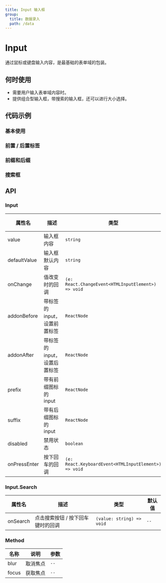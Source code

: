 ```yaml
---
title: Input 输入框
group:
  title: 数据录入
  path: /data
---
```


# Input

通过鼠标或键盘输入内容，是最基础的表单域的包装。

## 何时使用

- 需要用户输入表单域内容时。
- 提供组合型输入框，带搜索的输入框，还可以进行大小选择。

## 代码示例

### 基本使用

<code src="./demo/base"></code>

### 前置 / 后置标签

<code src="./demo/addon"></code>

### 前缀和后缀

<code src="./demo/affix"></code>

### 搜索框

<code src="./demo/search"></code>

<!-- <API src="./Input.tsx" list='["onChange", "addonBefore", "addonAfter", "prefix", "suffix", "disabled", "value", "defaultValue"]'></API> -->

## API

### Input

| 属性名       | 描述                         | 类型                                                 | 默认值  |
| ------------ | ---------------------------- | ---------------------------------------------------- | ------- |
| value        | 输入框内容                   | `string`                                             | `--`    |
| defaultValue | 输入框默认内容               | `string`                                             | `--`    |
| onChange     | 值改变时的回调               | `(e: React.ChangeEvent<HTMLInputElement>) => void`   | `--`    |
| addonBefore  | 带标签的 input，设置前置标签 | `ReactNode`                                          | `--`    |
| addonAfter   | 带标签的 input，设置后置标签 | `ReactNode`                                          | `--`    |
| prefix       | 带有前缀图标的 input         | `ReactNode`                                          | `--`    |
| suffix       | 带有后缀图标的 input         | `ReactNode`                                          | `--`    |
| disabled     | 禁用状态                     | `boolean`                                            | `false` |
| onPressEnter | 按下回车的回调               | `(e: React.KeyboardEvent<HTMLInputElement>) => void` | `false` |

### Input.Search

<!-- <API className="test" src="./Search.tsx" list='["onSearch"]'></API> -->

| 属性名   | 描述                              | 类型                      | 默认值 |
| -------- | --------------------------------- | ------------------------- | ------ |
| onSearch | 点击搜索按钮 / 按下回车键时的回调 | `(value: string) => void` | `--`   |

### Method

| 名称  | 说明     | 参数 |
| ----- | -------- | ---- |
| blur  | 取消焦点 | `--` |
| focus | 获取焦点 | `--` |
